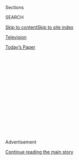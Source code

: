 <div id="app">

<div>

<div>

<div>

<div class="NYTAppHideMasthead css-1q2w90k e1suatyy0">

<div class="section css-ui9rw0 e1suatyy2">

<div class="css-eph4ug er09x8g0">

<div class="css-6n7j50">

</div>

<span class="css-1dv1kvn">Sections</span>

<div class="css-10488qs">

<span class="css-1dv1kvn">SEARCH</span>

</div>

[Skip to content](#site-content)[Skip to site
index](#site-index)

</div>

<div id="masthead-section-label" class="css-1wr3we4 eaxe0e00">

[Television](https://www.nytimes3xbfgragh.onion/section/arts/television)

</div>

<div class="css-10698na e1huz5gh0">

</div>

</div>

<div id="masthead-bar-one" class="section hasLinks css-15hmgas e1csuq9d3">

<div class="css-uqyvli e1csuq9d0">

</div>

<div class="css-1uqjmks e1csuq9d1">

</div>

<div class="css-9e9ivx">

[](https://myaccount.nytimes3xbfgragh.onion/auth/login?response_type=cookie&client_id=vi)

</div>

<div class="css-1bvtpon e1csuq9d2">

[Today’s
Paper](https://www.nytimes3xbfgragh.onion/section/todayspaper)

</div>

</div>

</div>

</div>

<div data-aria-hidden="false">

<div id="site-content" data-role="main">

<div>

<div class="css-1aor85t" style="opacity:0.000000001;z-index:-1;visibility:hidden">

<div class="css-1hqnpie">

<div class="css-epjblv">

<span class="css-17xtcya">[Television](/section/arts/television)</span><span class="css-x15j1o">|</span><span class="css-fwqvlz">Netflix
Breaks HBO’s Record for the Most Emmy Nominations
Ever</span>

</div>

<div class="css-k008qs">

<div class="css-1iwv8en">

<span class="css-18z7m18"></span>

<div>

</div>

</div>

<span class="css-1n6z4y">https://nyti.ms/2P0EOd1</span>

<div class="css-1705lsu">

<div class="css-4xjgmj">

<div class="css-4skfbu" data-role="toolbar" data-aria-label="Social Media Share buttons, Save button, and Comments Panel with current comment count" data-testid="share-tools">

  - 
  - 
  - 
  - 
    
    <div class="css-6n7j50">
    
    </div>

  - 
  - 

</div>

</div>

</div>

</div>

</div>

</div>

<div id="NYT_TOP_BANNER_REGION" class="css-13pd83m">

</div>

<div id="top-wrapper" class="css-1sy8kpn">

<div id="top-slug" class="css-l9onyx">

Advertisement

</div>

[Continue reading the main
story](#after-top)

<div class="ad top-wrapper" style="text-align:center;height:100%;display:block;min-height:250px">

<div id="top" class="place-ad" data-position="top" data-size-key="top">

</div>

</div>

<div id="after-top">

</div>

</div>

<div>

<div id="sponsor-wrapper" class="css-1hyfx7x">

<div id="sponsor-slug" class="css-19vbshk">

Supported by

</div>

[Continue reading the main
story](#after-sponsor)

<div id="sponsor" class="ad sponsor-wrapper" style="text-align:center;height:100%;display:block">

</div>

<div id="after-sponsor">

</div>

</div>

<div class="css-186x18t">

</div>

<div class="css-1vkm6nb ehdk2mb0">

# Netflix Breaks HBO’s Record for the Most Emmy Nominations Ever

</div>

“Watchmen” earned 26 nominations, the most of any show, and the
Television Academy gave newcomers Disney+ and Apple TV+ their first
nods.

<div class="css-18e8msd">

<div class="css-vp77d3 epjyd6m0">

<div class="css-hus3qt ey68jwv0" data-aria-hidden="true">

[![John
Koblin](https://static01.graylady3jvrrxbe.onion/images/2018/02/20/multimedia/author-john-koblin/author-john-koblin-thumbLarge-v2.png
"John Koblin")](https://www.nytimes3xbfgragh.onion/by/john-koblin)

</div>

<div class="css-1baulvz">

By [<span class="css-1baulvz last-byline" itemprop="name">John
Koblin</span>](https://www.nytimes3xbfgragh.onion/by/john-koblin)

</div>

</div>

  - 
    
    <div class="css-ld3wwf e16638kd2">
    
    July 28,
    2020
    
    </div>

  - 
    
    <div class="css-4xjgmj">
    
    <div class="css-d8bdto" data-role="toolbar" data-aria-label="Social Media Share buttons, Save button, and Comments Panel with current comment count" data-testid="share-tools">
    
      - 
      - 
      - 
      - 
        
        <div class="css-6n7j50">
        
        </div>
    
      - 
      - 
    
    </div>
    
    </div>

</div>

</div>

<div class="section meteredContent css-1r7ky0e" name="articleBody" itemprop="articleBody">

<div class="css-19qgada">

### Here’s what you need to know:

  - [Netflix and “The Mandalorian” show the might of
    streamers.](#link-371a3cd4)
  - [Best actress in a drama stacked up to be one of the most
    competitive categories.](#link-4832be22)
  - [‘Mrs. America’ duels ‘Watchmen.’](#link-70dd8295)
  - [Will it be a remote ceremony, or what?](#link-55c82a59)
  - [James Corden, Seth Meyers and Jimmy Fallon were all snubbed in the
    talk show category.](#link-75cb73af)

</div>

<div class="css-79elbk" data-testid="photoviewer-wrapper">

<div class="css-z3e15g" data-testid="photoviewer-wrapper-hidden">

</div>

<div class="css-1a48zt4 ehw59r15" data-testid="photoviewer-children">

![<span class="css-16f3y1r e13ogyst0" data-aria-hidden="true">A scene
from “The
Mandalorian.”</span><span class="css-cnj6d5 e1z0qqy90" itemprop="copyrightHolder"><span class="css-1ly73wi e1tej78p0">Credit...</span><span>Disney+,
via Associated
Press</span></span>](https://static01.graylady3jvrrxbe.onion/images/2020/07/28/arts/28emmys-livebriefing-mandalorian/merlin_165072840_37bdcc4c-cdef-42e6-8e88-15a2b7f9d5c4-articleLarge.jpg?quality=75&auto=webp&disable=upscale)

</div>

</div>

<div class="css-1fanzo5 StoryBodyCompanionColumn">

<div class="css-53u6y8">

## Netflix and “The Mandalorian” show the might of streamers.

Netflix dominated the 72nd
[Emmy](https://www.nytimes3xbfgragh.onion/news-event/emmy-awards) Award
nominations on Tuesday, breaking the record for the most nominations
ever, and a newcomer to the streaming universe, Disney+, scored a
nomination in a big category for “The Mandalorian” in yet another sign
of the growing importance of digital technology to Hollywood.

A longtime Emmy champion, HBO, remained a force: “Watchmen,” the cable
network’s innovative spin on a difficult-to-adapt superhero graphic
novel, led all shows with 26 nominations. Amazon’s “The Marvelous Mrs.
Maisel,” an Emmy favorite, came in second, with 20.

Netflix smashed the record for most nominations of any network, studio
or streaming platform, with 160, breaking the record set last year by
HBO. HBO came in second, with 107 nominations. The next closest
competitor, NBC, had 47.

Netflix and HBO have waged hard-fought battles against each other at the
Emmys in recent years, and the Tuesday announcement marked the second
time that Netflix had bested HBO in the total number of nominations. The
two entertainment giants are these days competing even more directly,
now that HBO’s parent company, AT\&T, unveiled the ambitious streaming
service HBO Max in May.

</div>

</div>

<div class="css-1fanzo5 StoryBodyCompanionColumn">

<div class="css-53u6y8">

</div>

</div>

<div>

</div>

<div class="css-1fanzo5 StoryBodyCompanionColumn">

<div class="css-53u6y8">

With an Emmy stalwart, “Game of Thrones,” finally out of the competition
after a nearly decade-long run, the best drama race was open to
newcomers and other programs that have yet to win big. HBO’s operatic
family saga, “Succession,” Netflix’s
[more-popular-by-the-day](https://deadline.com/2020/04/ozark-season-3-ratings-netflix-1202915140/)
crime series “Ozark” and Netflix’s lush period piece about Queen
Elizabeth II, “The Crown,” all scored nominations in the category.

“The Handmaid’s Tale,” the Hulu show that was voted best drama in 2017,
also received a nomination, although [some critics were
cool](https://www.metacritic.com/tv/the-handmaids-tale/critic-reviews?sort-by=date&num_items=100)
to its third season, which premiered more than a year ago.

And there was a surprise nod in the best drama category for the Disney+
series, “The Mandalorian,” the Baby Yoda sensation that made its debut
on the Walt Disney Company’s multibillion-dollar streaming service in
November 2019. The “Star Wars” spinoff scored 15 nominations overall.

</div>

</div>

<div>

</div>

<div class="css-1fanzo5 StoryBodyCompanionColumn">

<div class="css-53u6y8">

The top show for Apple — another recent entrant in the streaming wars —
was the AppleTV+ series “The Morning Show.” The big-budget backstage
drama received acting nominations for Jennifer Aniston, Billy Crudup,
Mark Duplass, Martin Short and Steve Carell.

</div>

</div>

<div class="css-1fanzo5 StoryBodyCompanionColumn">

<div class="css-53u6y8">

On the comedy side, Pop TV’s “Schitt’s Creek,” which has attracted a
wider audience since it started streaming on Netflix, received 15
nominations for its final season.

Amazon’s “The Marvelous Mrs. Maisel,” the 2018 best comedy winner, is
also in the mix. It will compete in the best comedy category against
Netflix’s “Dead to Me,” NBC’s “The Good Place,” FX’s “What We Do in the
Shadows,” Netflix’s “The Kominsky Method” and two HBO shows, “Insecure”
and “Curb Your
Enthusiasm.”

</div>

</div>

<div class="css-79elbk" data-testid="photoviewer-wrapper">

<div class="css-z3e15g" data-testid="photoviewer-wrapper-hidden">

</div>

<div class="css-1a48zt4 ehw59r15" data-testid="photoviewer-children">

<div class="css-1xdhyk6 erfvjey0">

<span class="css-1ly73wi e1tej78p0">Image</span>

<div class="css-zjzyr8">

<div data-testid="lazyimage-container" style="height:257.77777777777777px">

</div>

</div>

</div>

<span class="css-16f3y1r e13ogyst0" data-aria-hidden="true">Regina King
as Sister Night in HBO’s “Watchmen.” The role earned her an Emmy
nomination for best actress in a limited series or a television movie on
Tuesday.</span><span class="css-cnj6d5 e1z0qqy90" itemprop="copyrightHolder"><span class="css-1ly73wi e1tej78p0">Credit...</span><span>Mark
Hill/HBO</span></span>

</div>

</div>

<div class="css-1fanzo5 StoryBodyCompanionColumn">

<div class="css-53u6y8">

The envelopes are scheduled to be unsealed on Sept. 20 during a ceremony
broadcast by ABC and hosted by Jimmy Kimmel.

Filmed remotely because of the coronavirus pandemic, the “Saturday Night
Live” alum Leslie Jones hosted the announcements on Tuesday, and there
were more nominations than ever this time around.

</div>

</div>

<div class="css-1fanzo5 StoryBodyCompanionColumn">

<div class="css-53u6y8">

At a time when the number of television series has hit a high — there
were [more than 500 last
year](https://www.nytimes3xbfgragh.onion/2020/01/09/business/media/tv-shows-2020.html)—
the number of Emmy submissions rose by 15 percent, and the academy
expanded the number of nominees. Television Academy members will cast
their votes between Aug. 21 and Aug.
31.

## Best actress in a drama stacked up to be one of the most competitive categories.

</div>

</div>

<div class="css-79elbk" data-testid="photoviewer-wrapper">

<div class="css-z3e15g" data-testid="photoviewer-wrapper-hidden">

</div>

<div class="css-1a48zt4 ehw59r15" data-testid="photoviewer-children">

<div class="css-1xdhyk6 erfvjey0">

<span class="css-1ly73wi e1tej78p0">Image</span>

<div class="css-zjzyr8">

<div data-testid="lazyimage-container" style="height:257.77777777777777px">

</div>

</div>

</div>

<span class="css-16f3y1r e13ogyst0" data-aria-hidden="true">Olivia
Colman in “The
Crown.”</span><span class="css-cnj6d5 e1z0qqy90" itemprop="copyrightHolder"><span class="css-1ly73wi e1tej78p0">Credit...</span><span>Sophie
Mutevelian/Netflix, via Associated Press</span></span>

</div>

</div>

<div class="css-1fanzo5 StoryBodyCompanionColumn">

<div class="css-53u6y8">

Of all the acting categories, best actress in a drama was the most
star-studded.

Olivia Colman’s turn as Queen Elizabeth II in “The Crown” scored
a<span class="css-8l6xbc evw5hdy0"> </span>nomination on Tuesday — and
an Emmy win would make a nice to complement to the Golden Globe she has
already won for the role, not to mention the Oscar she took home in 2019
for her portrayal of Queen Anne in “The Favourite.”

The four-time Emmy winner Laura Linney, a star of “Ozark,” also landed a
nomination, as did Aniston, who plays an overwhelmed news anchor on “The
Morning Show.” For the “Friends” star, it was her first nomination in 11
years. (She was last nominated for a guest appearance on “30 Rock.”)

Last year’s winner, Jodie Comer, a star of AMC’s “Killing Eve,” is also
a contender for the prize, as is her cast mate Sandra Oh, who has yet to
win an Emmy. Zendaya received her first Emmy nomination for HBO’s
“Euphoria.”

Just how competitive is this category? Snubs included Reese Witherspoon
for “The Morning Show,” Nicole Kidman for “Big Little Lies,” Viola Davis
for “How To Get Away With Murder” and Elisabeth Moss for “The Handmaid’s
Tale.”

</div>

</div>

<div class="css-1fanzo5 StoryBodyCompanionColumn">

<div class="css-53u6y8">

## ‘Mrs. America’ duels ‘Watchmen.’

</div>

</div>

<div class="css-79elbk" data-testid="photoviewer-wrapper">

<div class="css-z3e15g" data-testid="photoviewer-wrapper-hidden">

</div>

<div class="css-1a48zt4 ehw59r15" data-testid="photoviewer-children">

<div class="css-1xdhyk6 erfvjey0">

<span class="css-1ly73wi e1tej78p0">Image</span>

<div class="css-zjzyr8">

<div data-testid="lazyimage-container" style="height:257.77777777777777px">

</div>

</div>

</div>

<span class="css-16f3y1r e13ogyst0" data-aria-hidden="true">Cate
Blanchett, right, as Phyllis Schlafly in “Mrs.
America.”</span><span class="css-cnj6d5 e1z0qqy90" itemprop="copyrightHolder"><span class="css-1ly73wi e1tej78p0">Credit...</span><span>FX</span></span>

</div>

</div>

<div class="css-1fanzo5 StoryBodyCompanionColumn">

<div class="css-53u6y8">

The limited series category has become the Emmy ceremony’s most
glamorous and intriguing, given its major stars and blockbuster budgets
invested by cable networks and streaming companies into single short
seasons.

This year’s contest will be a showdown between two ambitious programs
that tackled social issues: [“Mrs.
America,”](https://www.nytimes3xbfgragh.onion/2020/04/14/arts/television/mrs-america-review.html)
the drama from FX and Hulu created by Dahvi Waller that chronicles the
battle over the Equal Rights Amendment, and
[“Watchmen,”](https://www.nytimes3xbfgragh.onion/2019/12/16/arts/television/watchmen-finale.html)
which was created by Damon Lindelof.

The other nominees in the category were Netflix’s “Unbelievable,” one of
the streamer’s most popular [original series
in 2019](https://www.nytimes3xbfgragh.onion/2019/10/17/business/media/netflix-top-ten-movies-tv-shows.html),
along with another Netflix series, “Unorthodox,” and Hulu’s “Little
Fires Everywhere.”

The best actress in a limited series race looks like it will be a battle
between Cate Blanchett, who plays the conservative firebrand Phyllis
Schlafly in “Mrs. America,” and Regina King, the masked hero of
“Watchmen.”

Kerry Washington was also nominated for “Little Fires Everywhere,” along
with Octavia Spencer for Netflix’s “Self-Made” and Shira Haas for
Netflix’s
“Unorthodox.”

</div>

</div>

<div class="css-1fanzo5 StoryBodyCompanionColumn">

<div class="css-53u6y8">

## Will it be a remote ceremony, or what?

</div>

</div>

<div class="css-79elbk" data-testid="photoviewer-wrapper">

<div class="css-z3e15g" data-testid="photoviewer-wrapper-hidden">

</div>

<div class="css-1a48zt4 ehw59r15" data-testid="photoviewer-children">

<div class="css-1xdhyk6 erfvjey0">

<span class="css-1ly73wi e1tej78p0">Image</span>

<div class="css-zjzyr8">

<div data-testid="lazyimage-container" style="height:217.82222222222222px">

</div>

</div>

</div>

<span class="css-16f3y1r e13ogyst0" data-aria-hidden="true">Leslie Jones
presenting the nominations on
Tuesday.</span><span class="css-cnj6d5 e1z0qqy90" itemprop="copyrightHolder"><span class="css-1ly73wi e1tej78p0">Credit...</span><span>The
Television Academy, via Associated Press</span></span>

</div>

</div>

<div class="css-1fanzo5 StoryBodyCompanionColumn">

<div class="css-53u6y8">

Here’s what we know for sure about the Emmys ceremony: ABC will put on
the telecast, and its late night personality, Jimmy Kimmel, will return
as the show’s host for a third time.

And that’s about it.

Will it be virtual? Will it be live? Will the winners deliver acceptance
speeches via Zoom?

What even *is* an awards show ceremony in the middle of a pandemic?

The Television Academy has provided little information — but with
ratings for [live television events
surging](https://www.espn.com/mlb/story/_/id/29532370/mlb-opener-was-most-viewed-regular-season-game-2011)
in recent months, a charmingly makeshift awards night could be just the
thing to reignite interest in the Emmys.

The weirdness was apparent during the announcements on Tuesday, when Ms.
Jones played the host from a studio and introduced her remote
co-presenters Laverne Cox, Josh Gad and Tatiana Maslany. The chairman of
the Television Academy, Frank Scherma, kicked off the ceremony from what
appeared to be a basement room with cinder block walls.

Last year, the Emmys broadcast [hit a
low](https://www.nytimes3xbfgragh.onion/2019/09/23/business/media/emmy-ratings.html)
in the ratings, with an audience of 6.9
million.

## James Corden, Seth Meyers and Jimmy Fallon were all snubbed in the talk show category.

</div>

</div>

<div class="css-79elbk" data-testid="photoviewer-wrapper">

<div class="css-z3e15g" data-testid="photoviewer-wrapper-hidden">

</div>

<div class="css-1a48zt4 ehw59r15" data-testid="photoviewer-children">

<div class="css-1xdhyk6 erfvjey0">

<span class="css-1ly73wi e1tej78p0">Image</span>

<div class="css-zjzyr8">

<div data-testid="lazyimage-container" style="height:257.77777777777777px">

</div>

</div>

</div>

<span class="css-16f3y1r e13ogyst0" data-aria-hidden="true">John
Oliver’s “Last Week Tonight” has won the talk show category four years
in a
row.</span><span class="css-cnj6d5 e1z0qqy90" itemprop="copyrightHolder"><span class="css-1ly73wi e1tej78p0">Credit...</span><span>Lloyd
Bishop/HBO, via Associated Press</span></span>

</div>

</div>

<div class="css-1fanzo5 StoryBodyCompanionColumn">

<div class="css-53u6y8">

What do James Corden, Seth Meyers and Jimmy Fallon all have in common?

Snubbed. Snubbed. Snubbed.

Corden, the CBS late-night host who follows Stephen Colbert, had been a
mainstay in the talk show category in recent years. On Tuesday he was
left out, partly because of a rule change that winnowed the category’s
nominees from six to five. Fallon, the NBC host, was ignored by Emmy
voters in the category for a fourth consecutive year.

John Oliver’s “Last Week Tonight,” which has won the category four years
in a row, was nominated once again.<span class="css-8l6xbc evw5hdy0">
</span>Oliver will compete against Trevor Noah’s “The Daily Show,”
Samantha Bee’s “Full Frontal,” Mr. Colbert’s “The Late Show” and “Jimmy
Kimmel Live\!” Emmy voters will take into account how they handled
putting on shows from their homes during lockdown.

</div>

</div>

</div>

<div>

</div>

<div>

</div>

<div>

</div>

<div>

<div id="bottom-wrapper" class="css-1ede5it">

<div id="bottom-slug" class="css-l9onyx">

Advertisement

</div>

[Continue reading the main
story](#after-bottom)

<div id="bottom" class="ad bottom-wrapper" style="text-align:center;height:100%;display:block;min-height:90px">

</div>

<div id="after-bottom">

</div>

</div>

</div>

</div>

</div>

## Site Index

<div>

</div>

## Site Information Navigation

  - [© <span>2020</span> <span>The New York Times
    Company</span>](https://help.nytimes3xbfgragh.onion/hc/en-us/articles/115014792127-Copyright-notice)

<!-- end list -->

  - [NYTCo](https://www.nytco.com/)
  - [Contact
    Us](https://help.nytimes3xbfgragh.onion/hc/en-us/articles/115015385887-Contact-Us)
  - [Work with us](https://www.nytco.com/careers/)
  - [Advertise](https://nytmediakit.com/)
  - [T Brand Studio](http://www.tbrandstudio.com/)
  - [Your Ad
    Choices](https://www.nytimes3xbfgragh.onion/privacy/cookie-policy#how-do-i-manage-trackers)
  - [Privacy](https://www.nytimes3xbfgragh.onion/privacy)
  - [Terms of
    Service](https://help.nytimes3xbfgragh.onion/hc/en-us/articles/115014893428-Terms-of-service)
  - [Terms of
    Sale](https://help.nytimes3xbfgragh.onion/hc/en-us/articles/115014893968-Terms-of-sale)
  - [Site
    Map](https://spiderbites.nytimes3xbfgragh.onion)
  - [Help](https://help.nytimes3xbfgragh.onion/hc/en-us)
  - [Subscriptions](https://www.nytimes3xbfgragh.onion/subscription?campaignId=37WXW)

</div>

</div>

</div>

</div>
